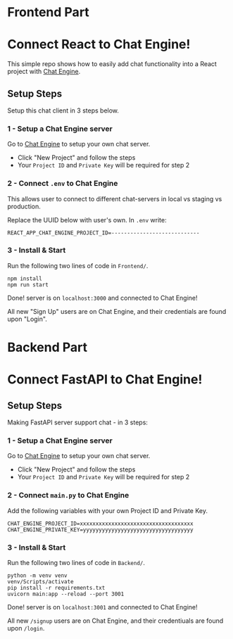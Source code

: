 # Frontend Part
# Connect React to Chat Engine!

This simple repo shows how to easily add chat functionality into a React project with [Chat Engine](https://chatengine.io).

## Setup Steps

Setup this chat client in 3 steps below.

### 1 - Setup a Chat Engine server

Go to [Chat Engine](https://chatengine.io) to setup your own chat server.

- Click "New Project" and follow the steps
- Your `Project ID` and `Private Key` will be required for step 2

### 2 - Connect `.env` to Chat Engine

This allows user to connect to different chat-servers in local vs staging vs production.

Replace the UUID below with user's own. In `.env` write:

```
REACT_APP_CHAT_ENGINE_PROJECT_ID=----------------------------
```

### 3 - Install & Start

Run the following two lines of code in `Frontend/`.

```
npm install
npm run start
```

Done! server is on `localhost:3000` and connected to Chat Engine!

All new "Sign Up" users are on Chat Engine, and their credentials are found upon "Login".

# Backend Part

# Connect FastAPI to Chat Engine!

## Setup Steps

Making FastAPI server support chat - in 3 steps:

### 1 - Setup a Chat Engine server

Go to [Chat Engine](https://chatengine.io) to setup your own chat server.

- Click "New Project" and follow the steps
- Your `Project ID` and `Private Key` will be required for step 2

### 2 - Connect `main.py` to Chat Engine

Add the following variables with your own Project ID and Private Key.

```
CHAT_ENGINE_PROJECT_ID=xxxxxxxxxxxxxxxxxxxxxxxxxxxxxxxxxxxx
CHAT_ENGINE_PRIVATE_KEY=yyyyyyyyyyyyyyyyyyyyyyyyyyyyyyyyyyy
```

### 3 - Install & Start

Run the following two lines of code in `Backend/`.

```
python -m venv venv
venv/Scripts/activate
pip install -r requirements.txt
uvicorn main:app --reload --port 3001
```

Done! server is on `localhost:3001` and connected to Chat Engine!

All new `/signup` users are on Chat Engine, and their credentiuals are found upon `/login`.
